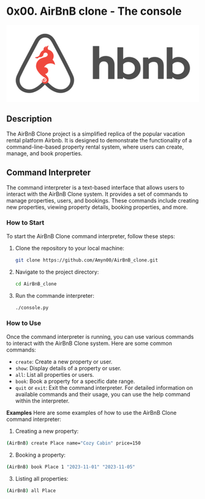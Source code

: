 # 0x00. AirBnB clone - The console

<img src="https://github.com/Amyn00/AirBnB_clone/blob/master/images/hbnb.png" height="200" width="1000"/>

## Description
The AirBnB Clone project is a simplified replica of the popular vacation rental platform Airbnb. It is designed to demonstrate the functionality of a command-line-based property rental system, where users can create, manage, and book properties.

## Command Interpreter

The command interpreter is a text-based interface that allows users to interact with the AirBnB Clone system. It provides a set of commands to manage properties, users, and bookings. These commands include creating new properties, viewing property details, booking properties, and more.

### How to Start

To start the AirBnB Clone command interpreter, follow these steps:

1. Clone the repository to your local machine:

   ```bash
   git clone https://github.com/Amyn00/AirBnB_clone.git
   ```

2. Navigate to the project directory:
   ```bash
   cd AirBnB_clone
   ```

3. Run the commande interpreter:
   ```bash
   ./console.py
   ```

### How to Use
Once the command interpreter is running, you can use various commands to interact with the AirBnB Clone system. Here are some common commands:

* `create`: Create a new property or user.
* `show`: Display details of a property or user.
* `all`: List all properties or users.
* `book`: Book a property for a specific date range.
* `quit` or `exit`: Exit the command interpreter.
For detailed information on available commands and their usage, you can use the help command within the interpreter.

**Examples**
Here are some examples of how to use the AirBnB Clone command interpreter:
1. Creating a new property:
```bash
(AirBnB) create Place name="Cozy Cabin" price=150
```
2. Booking a property:
```bash
(AirBnB) book Place 1 "2023-11-01" "2023-11-05"
```
3. Listing all properties:
```bash
(AirBnB) all Place
```
